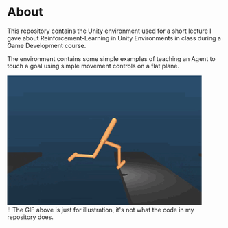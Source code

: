 # About
This repository contains the Unity environment used for a short lecture I gave about Reinforcement-Learning in Unity Environments in class during a Game Development course.  

The environment contains some simple examples of teaching an Agent to touch a goal using simple movement controls on a flat plane.  

![img](deepmind_parkour.gif)  
!! The GIF above is just for illustration, it's not what the code in my repository does.
